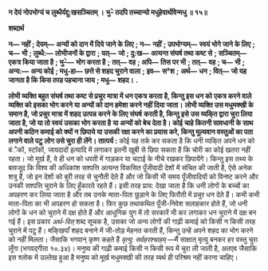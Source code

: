 **न देयं नोपभोग्यं च लुब्धैर्यद्दु:खसञ्चितम् ।** **भु–े तदपि तच्चान्यो मधुहेवार्थविन्मधु ॥ १५॥** 

**शब्दार्थ** 

**न—** **नहीं** **; देयम्—** **अन्यों को दान में दिये जाने के लिए** **; न—** **नहीं** **; उपभोग्यम्—** **स्वयं भोगे जाने के लिए** **; च—** **भी** **; लुब्धै:—** **लोभीजनों के द्वारा** **; यत्—** **जो** **; दु:ख—** **अत्यन्त संघर्ष तथा कष्ट से** **; सञ्चितम्—** **एकत्र किया जाता है** **; भु–े—** **भोग करता है** **;** **तत्—** **वह** **; अपि—** **तिस पर भी** **; तत्—** **वह** **; च—** **भी** **; अन्य:—** **अन्य कोई** **; मधु-हा—** **छत्ते से शहद चुराने वाला** **; इव—** **स²श** **;** **अर्थ—** **धन** **; वित्—** **जो यह जानता है कि किस तरह पहचाना जाय** **; मधु—** **शहद।** **.** 

**लोभी व्यक्ति बहुत संघर्ष तथा कष्ट से प्रचुर मात्रा में धन एकत्र करता है, किन्तु इस धन को** **एकत्र करने वाले व्यक्ति को इसका भोग करने या अन्यों को दान हमेशा करने नहीं दिया जाता।** **लोभी व्यक्ति उस मधुमक्खी के समान है, जो प्रचुर मात्रा में शहद उत्पन्न करने के लिए संघर्ष** **करती है, किन्तु इसे उस व्यकि्त द्वारा चुरा लिया जाता है, जो या तो स्वयं उसका भोग करता है** **या अन्यों को बेच देता है। कोई चाहे कितनी सावधानी के साथ अपनी कठिन कमाई को क्यों न** **छिपाये या उसकी रक्षा करने का प्रयास करे, किन्तु मूल्यवान वस्तुओं का पता लगाने वाले पटु** **लोग उसे चुरा ही लेंगे।** **तात्पर्य :** कोई यह तर्क कर सकता है कि धनी व्यकि्त अपने धन को बंैकों, स्टॉकों, जायदादों इत्यादि में लगाकर इतनी खूबी से छिपा सकता है कि चोरी का कोई खतरा नहीं रहता। जो मूर्ख हैं, वे ही धन को धरती में गाड़कर या चटाई के नीचे रखकर छिपायेंगे। किन्तु इस तथ्य के बावजूद कि विश्व की अधिकांश सश्पत्ति अत्यन्त विकसित पूँजीवादी देशों में संचित की जाती है, ऐसे अनेक शत्रु हैं, जो इन देशों को बुरी तरह से चुनौती देते हैं और जो किसी भी समय पूँजीवादियों को विनष्ट करने और उनकी सश्पत्ति चुराने के लिए हुँकारते रहते हैं। इसी तरह प्राय: देखा जाता है कि धनी लोगों के बच्चों का अपहरण कर लिया जाता है और तब उनके माता-पिता छुड़ाने के लिए फिरौती में प्रचुर धन देते हैं। कभी कभी माता-पिता का भी अपहरण हो सकता है। फिर कुछ तथाकथित पूँजी-निवेश सलाहकार होते हैं, जो धनी लोगों के धन को चुराने में दक्ष होते हैं और आधुनिक युग में तो सरकारें भी कर लगाकर धन चुराने में दक्ष बन गई हैं। इस प्रकार *अर्थ-वित्* शब्द सूचक है, उसका जो अन्य लोगों की गाढ़ी कमाई को किसी न किसी तरह चुराने में पटु हैं। मकि्खयाँ शहद बनाने में जी-तोड़ मेहनत करती हैं, किन्तु उन्हें अपने शहद का भोग करने को नहीं मिलता। जैसाकि भगवान् कृष्ण कहते हैं *मृत्यु: सर्वहरश्चाहम्* —मैं साक्षात् मृत्यु बनकर हर वस्तु चुरा लूँगा (भगवद्गीता १०.३४)। मनुष्य की गाढ़ी कमाई किसी न किसी रूप में चुरा ली जाती है, अतएव जैसाकि इस श्लोक में उल्लेख हुआ है मनुष्य को मूर्ख मधुमक्खी की तरह व्यर्थ ही परिश्रम नहीं करना चाहिए।  